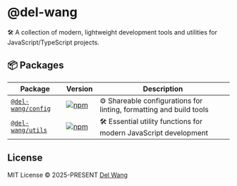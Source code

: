 # @del-wang

🛠️ A collection of modern, lightweight development tools and utilities for JavaScript/TypeScript projects.

## 📦 Packages

| Package                                 | Version                                                                                                 | Description                                                         |
| --------------------------------------- | ------------------------------------------------------------------------------------------------------- | ------------------------------------------------------------------- |
| [`@del-wang/config`](./packages/config) | [![npm](https://img.shields.io/npm/v/@del-wang/config)](https://www.npmjs.com/package/@del-wang/config) | ⚙️ Shareable configurations for linting, formatting and build tools |
| [`@del-wang/utils`](./packages/utils)   | [![npm](https://img.shields.io/npm/v/@del-wang/utils)](https://www.npmjs.com/package/@del-wang/utils)   | 🛠️ Essential utility functions for modern JavaScript development    |

## License

MIT License © 2025-PRESENT [Del Wang](https://del.wang)
